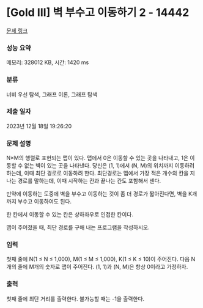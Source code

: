 # [Gold III] 벽 부수고 이동하기 2 - 14442 

[문제 링크](https://www.acmicpc.net/problem/14442) 

### 성능 요약

메모리: 328012 KB, 시간: 1420 ms

### 분류

너비 우선 탐색, 그래프 이론, 그래프 탐색

### 제출 일자

2023년 12월 18일 19:26:20

### 문제 설명

<p>N×M의 행렬로 표현되는 맵이 있다. 맵에서 0은 이동할 수 있는 곳을 나타내고, 1은 이동할 수 없는 벽이 있는 곳을 나타낸다. 당신은 (1, 1)에서 (N, M)의 위치까지 이동하려 하는데, 이때 최단 경로로 이동하려 한다. 최단경로는 맵에서 가장 적은 개수의 칸을 지나는 경로를 말하는데, 이때 시작하는 칸과 끝나는 칸도 포함해서 센다.</p>

<p>만약에 이동하는 도중에 벽을 부수고 이동하는 것이 좀 더 경로가 짧아진다면, 벽을 K개 까지 부수고 이동하여도 된다.</p>

<p>한 칸에서 이동할 수 있는 칸은 상하좌우로 인접한 칸이다.</p>

<p>맵이 주어졌을 때, 최단 경로를 구해 내는 프로그램을 작성하시오.</p>

### 입력 

 <p>첫째 줄에 N(1 ≤ N ≤ 1,000), M(1 ≤ M ≤ 1,000), K(1 ≤ K ≤ 10)이 주어진다. 다음 N개의 줄에 M개의 숫자로 맵이 주어진다. (1, 1)과 (N, M)은 항상 0이라고 가정하자.</p>

### 출력 

 <p>첫째 줄에 최단 거리를 출력한다. 불가능할 때는 -1을 출력한다.</p>

